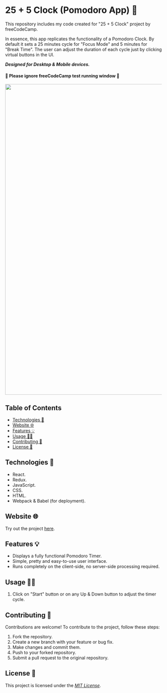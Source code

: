 # 25 + 5 Clock (Pomodoro App) 🍅

This repository includes my code created for "25 + 5 Clock" project by freeCodeCamp.

In essence, this app replicates the functionality of a Pomodoro Clock. By default it sets a 25 minutes cycle for "Focus Mode" and 5 minutes for "Break Time".
The user can adjust the duration of each cycle just by clicking virtual buttons in the UI.

<b>*Designed for Desktop & Mobile devices.*</b>
<br>
<h4>🔔 <b>Please ignore freeCodeCamp test running window</b> 🔔 </h4>


<img src="https://cdn.discordapp.com/attachments/1082508875292483594/1105352877209305170/image.png" width="1000px"></img>

<h2>Table of Contents</h2>
<ul>
  <li><a href="#Technologies">Technologies 🔌</a></li>
  <li><a href="#Website">Website 🌐</a></li>
  <li><a href="#Features">Features 💡</a></li>
  <li><a href="#Usage">Usage 👩‍💻</a></li>
  <li><a href="#Contributing">Contributing 👥</a></li>
  <li><a href="#License">License 📄</a></li>
 </ul>

<h2 id="Technologies">Technologies 🔌</h2>
<ul>
  <li>React.</li>
  <li>Redux.</li>
  <li>JavaScript.</li>
  <li>CSS.</li>
  <li>HTML.</li>
  <li>Webpack & Babel (for deployment).</li>
</ul>

<h2 id="Website">Website 🌐</h2>
Try out the project <a href="https://caviar9045.github.io/25-5-Clock/" target="_blank">here</a>.

<h2 id="Features">Features 💡</h2>
<ul>
  <li>Displays a fully functional Pomodoro Timer.</li>
  <li>Simple, pretty and easy-to-use user interface.</li>
  <li>Runs completely on the client-side, no server-side processing required.</li>
 </ul>

<h2 id="Usage">Usage 👩‍💻</h2>
<ol>
  <li>Click on "Start" button or on any Up & Down button to adjust the timer cycle.</li>
</ol>

<h2 id="Contributing">Contributing 👥</h2>
Contributions are welcome! To contribute to the project, follow these steps:

<ol>
  <li>Fork the repository.</li>
  <li>Create a new branch with your feature or bug fix.</li>
  <li>Make changes and commit them.</li>
  <li>Push to your forked repository.</li>
  <li>Submit a pull request to the original repository.</li>
</ol>

<h2 id="License">License 📄</h2>
This project is licensed under the <u><i>MIT License</i></u>.
